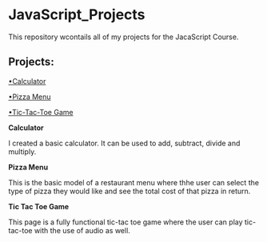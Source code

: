 # JavaScript_Projects 
This repository wcontails all of my projects for the JacaScript Course. 
## Projects: 

[•Calculator](https://github.com/HeatherAnn21/JavaScript_Projects/tree/main/Calculator) 

[•Pizza Menu](https://github.com/HeatherAnn21/JavaScript_Projects/blob/main/Pizza_Project/Pizza.html) 

[•Tic-Tac-Toe Game](https://github.com/HeatherAnn21/JavaScript_Projects/tree/main/TicTac) 



**Calculator** 

I created a basic calculator. It can be used to add, subtract, divide and multiply.



**Pizza Menu** 

This is the basic model of a restaurant menu where thhe user can select the type of pizza they would like and see the total cost of that pizza in return. 



**Tic Tac Toe Game** 

This page is a fully functional tic-tac toe game where the user can play tic-tac-toe with the use of audio as well. 
